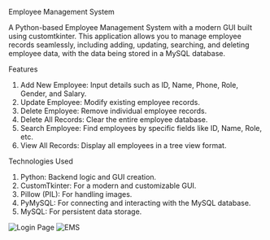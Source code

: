 Employee Management System

A Python-based Employee Management System with a modern GUI built using customtkinter. This application allows you to manage employee records seamlessly, including adding, updating, searching, and deleting employee data, with the data being stored in a MySQL database.

Features

1. Add New Employee: Input details such as ID, Name, Phone, Role, Gender, and Salary.
2. Update Employee: Modify existing employee records.
3. Delete Employee: Remove individual employee records.
4. Delete All Records: Clear the entire employee database.
5. Search Employee: Find employees by specific fields like ID, Name, Role, etc.
6. View All Records: Display all employees in a tree view format.

Technologies Used

1. Python: Backend logic and GUI creation.
2. CustomTkinter: For a modern and customizable GUI.
3. Pillow (PIL): For handling images.
4. PyMySQL: For connecting and interacting with the MySQL database.
5. MySQL: For persistent data storage.

![Login Page](https://github.com/user-attachments/assets/ca934b4a-de43-46f9-85e2-0e38661a4e98)
![EMS](https://github.com/user-attachments/assets/94364d13-ff06-4490-bcec-c895d0daddcd)
